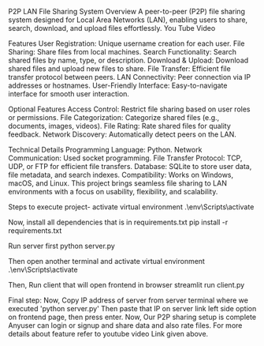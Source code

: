 P2P LAN File Sharing System
Overview
A peer-to-peer (P2P) file sharing system designed for Local Area Networks (LAN), enabling users to share, search, download, and upload files effortlessly.
You Tube Video

Features
User Registration: Unique username creation for each user.
File Sharing: Share files from local machines.
Search Functionality: Search shared files by name, type, or description.
Download & Upload: Download shared files and upload new files to share.
File Transfer: Efficient file transfer protocol between peers.
LAN Connectivity: Peer connection via IP addresses or hostnames.
User-Friendly Interface: Easy-to-navigate interface for smooth user interaction.

Optional Features
Access Control: Restrict file sharing based on user roles or permissions.
File Categorization: Categorize shared files (e.g., documents, images, videos).
File Rating: Rate shared files for quality feedback.
Network Discovery: Automatically detect peers on the LAN.

Technical Details
Programming Language: Python.
Network Communication: Used socket programming.
File Transfer Protocol: TCP, UDP, or FTP for efficient file transfers.
Database: SQLite to store user data, file metadata, and search indexes.
Compatibility: Works on Windows, macOS, and Linux.
This project brings seamless file sharing to LAN environments with a focus on usability, flexibility, and scalability.

Steps to execute project-
activate virtual environment
.\env\Scripts\activate

Now, install all dependencies that is in requirements.txt
pip install -r requirements.txt

Run server first
python server.py

Then open another terminal and activate virtual environment
.\env\Scripts\activate

Then, Run client that will open frontend in browser
streamlit run client.py

Final step:
Now, Copy IP address of server from server terminal where we executed 'python server.py'
Then paste that IP on server link left side option on frontend page, then press enter.
Now, Our P2P sharing setup is complete Anyuser can login or signup and share data and also rate files.
For more details about feature refer to youtube video Link given above.

